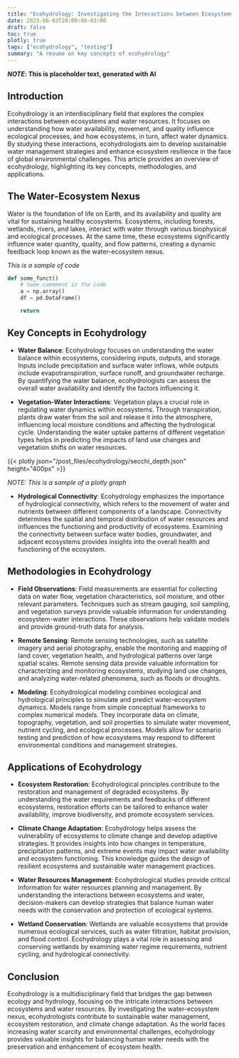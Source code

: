 ```yaml
---
title: "Ecohydrology: Investigating the Interactions between Ecosystems and Water"
date: 2023-06-03T20:00:00-03:00
draft: false
toc: true
plotly: true
tags: ["ecohydrology", "testing"]
summary: "A resume on key concepts of ecohydrology"
---
```

***NOTE*: This is placeholder text, generated with AI**

## Introduction
Ecohydrology is an interdisciplinary field that explores the complex interactions between ecosystems and water resources. It focuses on understanding how water availability, movement, and quality influence ecological processes, and how ecosystems, in turn, affect water dynamics. By studying these interactions, ecohydrologists aim to develop sustainable water management strategies and enhance ecosystem resilience in the face of global environmental challenges. This article provides an overview of ecohydrology, highlighting its key concepts, methodologies, and applications.

## The Water-Ecosystem Nexus
Water is the foundation of life on Earth, and its availability and quality are vital for sustaining healthy ecosystems. Ecosystems, including forests, wetlands, rivers, and lakes, interact with water through various biophysical and ecological processes. At the same time, these ecosystems significantly influence water quantity, quality, and flow patterns, creating a dynamic feedback loop known as the water-ecosystem nexus.

*This is a sample of code*
```python
def some_funct()
    # Some commment in the code
    a = np.array()
    df = pd.DataFrame()

    return
```

## Key Concepts in Ecohydrology

+ **Water Balance**: Ecohydrology focuses on understanding the water balance within ecosystems, considering inputs, outputs, and storage. Inputs include precipitation and surface water inflows, while outputs include evapotranspiration, surface runoff, and groundwater recharge. By quantifying the water balance, ecohydrologists can assess the overall water availability and identify the factors influencing it.

+ **Vegetation-Water Interactions**: Vegetation plays a crucial role in regulating water dynamics within ecosystems. Through transpiration, plants draw water from the soil and release it into the atmosphere, influencing local moisture conditions and affecting the hydrological cycle. Understanding the water uptake patterns of different vegetation types helps in predicting the impacts of land use changes and vegetation shifts on water resources.

{{< plotly json="/post_files/ecohydrology/secchi_depth.json" height="400px" >}}

*NOTE: This is a sample of a plotly graph*

+ **Hydrological Connectivity**: Ecohydrology emphasizes the importance of hydrological connectivity, which refers to the movement of water and nutrients between different components of a landscape. Connectivity determines the spatial and temporal distribution of water resources and influences the functioning and productivity of ecosystems. Examining the connectivity between surface water bodies, groundwater, and adjacent ecosystems provides insights into the overall health and functioning of the ecosystem.


## Methodologies in Ecohydrology

+ **Field Observations**: Field measurements are essential for collecting data on water flow, vegetation characteristics, soil moisture, and other relevant parameters. Techniques such as stream gauging, soil sampling, and vegetation surveys provide valuable information for understanding ecosystem-water interactions. These observations help validate models and provide ground-truth data for analysis.

+ **Remote Sensing**: Remote sensing technologies, such as satellite imagery and aerial photography, enable the monitoring and mapping of land cover, vegetation health, and hydrological patterns over large spatial scales. Remote sensing data provide valuable information for characterizing and monitoring ecosystems, studying land use changes, and analyzing water-related phenomena, such as floods or droughts.

+ **Modeling**: Ecohydrological modeling combines ecological and hydrological principles to simulate and predict water-ecosystem dynamics. Models range from simple conceptual frameworks to complex numerical models. They incorporate data on climate, topography, vegetation, and soil properties to simulate water movement, nutrient cycling, and ecological processes. Models allow for scenario testing and prediction of how ecosystems may respond to different environmental conditions and management strategies.

## Applications of Ecohydrology

+ **Ecosystem Restoration**: Ecohydrological principles contribute to the restoration and management of degraded ecosystems. By understanding the water requirements and feedbacks of different ecosystems, restoration efforts can be tailored to enhance water availability, improve biodiversity, and promote ecosystem services.

+ **Climate Change Adaptation**: Ecohydrology helps assess the vulnerability of ecosystems to climate change and develop adaptive strategies. It provides insights into how changes in temperature, precipitation patterns, and extreme events may impact water availability and ecosystem functioning. This knowledge guides the design of resilient ecosystems and sustainable water management practices.

+ **Water Resources Management**: Ecohydrological studies provide critical information for water resources planning and management. By understanding the interactions between ecosystems and water, decision-makers can develop strategies that balance human water needs with the conservation and protection of ecological systems.

+ **Wetland Conservation**: Wetlands are valuable ecosystems that provide numerous ecological services, such as water filtration, habitat provision, and flood control. Ecohydrology plays a vital role in assessing and conserving wetlands by examining water regime requirements, nutrient cycling, and hydrological connectivity.

## Conclusion
Ecohydrology is a multidisciplinary field that bridges the gap between ecology and hydrology, focusing on the intricate interactions between ecosystems and water resources. By investigating the water-ecosystem nexus, ecohydrologists contribute to sustainable water management, ecosystem restoration, and climate change adaptation. As the world faces increasing water scarcity and environmental challenges, ecohydrology provides valuable insights for balancing human water needs with the preservation and enhancement of ecosystem health.